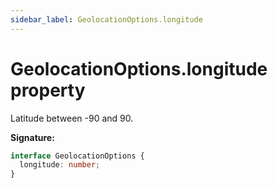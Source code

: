 ```yaml
---
sidebar_label: GeolocationOptions.longitude
---
```


# GeolocationOptions.longitude property

Latitude between -90 and 90.

**Signature:**

```typescript
interface GeolocationOptions {
  longitude: number;
}
```
